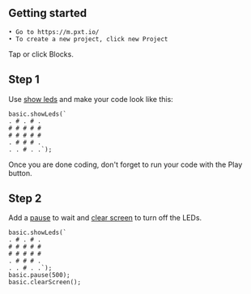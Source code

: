 ## Getting started
	• Go to https://m.pxt.io/
	• To create a new project, click new Project
Tap or click Blocks.

## Step 1

Use [show leds](/reference/basic/showLeds) and make your code look like this:

```blocks
basic.showLeds(`
. # . # .
# # # # #
# # # # #
. # # # .
. . # . .`);
```

Once you are done coding, don't forget to run your code with the Play button.

## Step 2

Add a [pause](/reference/basic/pause) to wait and [clear screen](/reference/basic/clearScreen) to turn off the LEDs.

```blocks
basic.showLeds(`
. # . # .
# # # # #
# # # # #
. # # # .
. . # . .`);
basic.pause(500);
basic.clearScreen();
```
